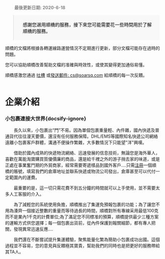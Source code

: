 <div style="padding: 12px 24px 0 30px;font-weight: bold;color: #858585;">最後更新日期: 2020-6-18</div>

<blockquote style="color:#000;font-size: 15px;background: #f8f8f8;padding: 5px 24px 5px 30px;border-bottom-right-radius: 2px;"><p style="font-weight: 100!important;">感謝您選用順橋的服務，接下來您可能需要花一些時間用於了解順橋的服務。</p></blockquote>

順橋的文檔將根據各轉運線路運營情況不定期進行更新，部分文檔可能存在過時的問題。

您可以協助順橋改善幫助文檔的准確與時效性，或使其變得更加通俗易懂。

順橋感激您通過 [吐槽](https://support.qq.com/products/54038) 或[發送郵件: cs@soarsq.com](mailto:cs@soarsq.com) 給順橋的每一次反饋。
<br /><br />

# 企業介紹
### 小包裹連接大世界​{docsify-ignore}

　　長久以來，小包裹出“門”不易。因為單個包裹重量輕、內件雜，國內快遞及普通貨代往往漫天要價，還沒有任何服務保障。DHL/EMS等國際知名快遞公司網絡遠離小包裹客戶群體，溝通不便操作繁雜，大多數情況下只能望"洋"興嘆。

　　借助於國內成熟的快遞物流網絡、迅速發展的信息技術，無論您是海外華人，喜歡在萬能淘寶購買質優價廉的商品，還是給千裡之外的游子捎去家的味道，或是正處在事業奮鬥期的外貿商家，經常需要寄遞樣品到國外客戶....只需[注冊](http://soarsq.com:8080/index/register)一個順橋的賬號，填寫我們的倉庫地址並聯系快遞或物流公司發出，倉庫甚至可以代付一定範圍內的運費。

　　最重要的是，這一切只需花費不到五分鐘的時間就可以上手使用，並不需要太多人工客服的介入。

　　為了減輕您的系統使用負擔，順橋推出了集運免預報包裹的功能；為了讓您不用為湊齊一個接近整數的重量而等待過長的時間，順橋對所有專線采用最低100克而不是業內1千克的計費單位;為了滿足您不同標准的預算，順橋提供最少三種方案的運輸方式供您選擇；每一個包裹出貨前，從內件保護到報關細節，都有專人把關，發現異常迅速反應....

　　我們還在不斷嘗試提升集運體驗，聚焦能量化繁為簡助小包裹成功出國。這個過程並不容易，您的意見與反饋極其寶貴，幫助我們的同時也是把更好的服務帶給其TA人。